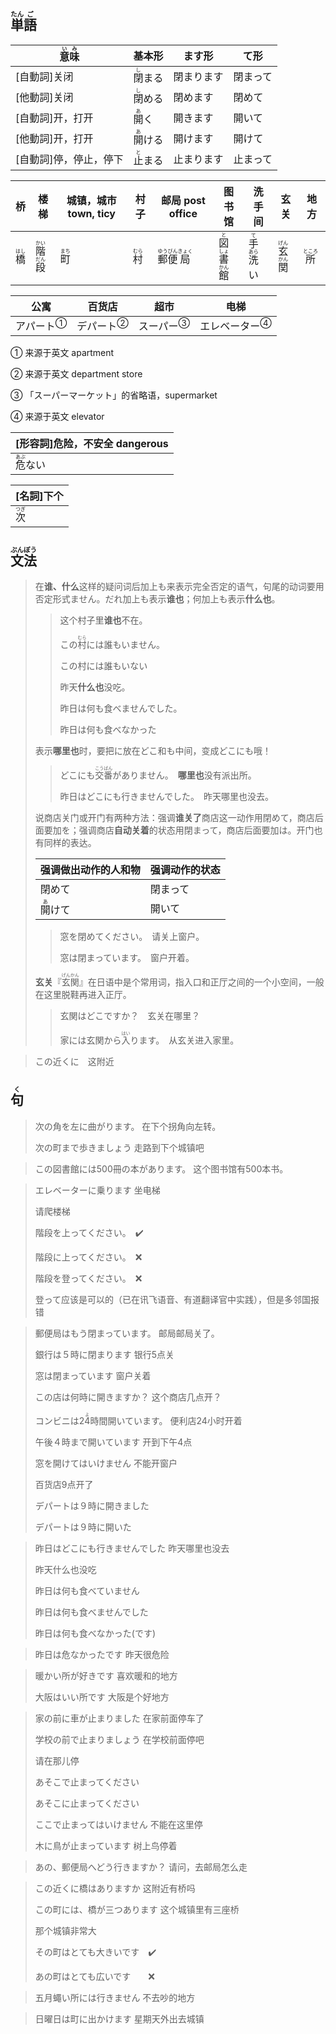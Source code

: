 ## <ruby>単<rt>たん</rt>語<rt>ご</rt></ruby>

| <ruby>意<rt>い</rt>味<rt>み</rt></ruby> | 基本形                         | ます形     | て形     |
| --------------------------------------- | ------------------------------ | ---------- | -------- |
| [自動詞]关闭                            | <ruby>閉<rt>し</rt>まる</ruby> | 閉まります | 閉まって |
| [他動詞]关闭                            | <ruby>閉<rt>し</rt>める</ruby> | 閉めます   | 閉めて   |
| [自動詞]开，打开                        | <ruby>開<rt>あ</rt>く</ruby>   | 開きます   | 開いて   |
| [他動詞]开，打开                        | <ruby>開<rt>あ</rt>ける</ruby> | 開けます   | 開けて   |
| [自動詞]停，停止，停下                  | <ruby>止<rt>と</rt>まる</ruby> | 止まります | 止まって |

| 桥                           | 楼梯                                        | 城镇，城市 town, ticy        | 村子                         | 邮局 post office                                             | 图书馆                                                   | 洗手间                                      | 玄关                                        | 地方                           |
| ---------------------------- | ------------------------------------------- | ---------------------------- | ---------------------------- | ------------------------------------------------------------ | -------------------------------------------------------- | ------------------------------------------- | ------------------------------------------- | ------------------------------ |
| <ruby>橋<rt>はし</rt></ruby> | <ruby>階<rt>かい</rt>段<rt>だん</rt></ruby> | <ruby>町<rt>まち</rt></ruby> | <ruby>村<rt>むら</rt></ruby> | <ruby>郵<rt>ゆう</rt>便<rt>びん</rt>局<rt>きょく</rt></ruby> | <ruby>図<rt>と</rt>書<rt>しょ</rt>館<rt>かん</rt></ruby> | <ruby>手<rt>て</rt>洗<rt>あら</rt>い</ruby> | <ruby>玄<rt>げん</rt>関<rt>かん</rt></ruby> | <ruby>所<rt>ところ</rt></ruby> |

| 公寓                        | 百货店                      | 超市                        | 电梯                            |
| --------------------------- | --------------------------- | --------------------------- | ------------------------------- |
| <a>アパート</a><sup>①</sup> | <a>デパート</a><sup>②</sup> | <a>スーパー</a><sup>③</sup> | <a>エレベーター</a><sup>④</sup> |

① 来源于英文 apartment

② 来源于英文 department store

③ 「スーパーマーケット」的省略语，supermarket

④ 来源于英文 elevator

| [形容詞]危险，不安全 dangerous   |
| -------------------------------- |
| <ruby>危<rt>あぶ</rt>ない</ruby> |

| [名詞]下个                   |
| ---------------------------- |
| <ruby>次<rt>つぎ</rt></ruby> |

## <ruby>文<rt>ぶん</rt>法<rt>ぽう</rt></ruby>

> 在**谁、什么**这样的疑问词后加上も来表示完全否定的语气，句尾的动词要用否定形式ません。だれ加上も表示**谁也**；何加上も表示**什么也**。
>
> > 这个村子里**谁也**不在。
> >
> > この<ruby>村<rt>むら</rt></ruby>には誰もいません。
> >
> > この村には誰もいない
> >
> > 昨天**什么也**没吃。
> >
> > 昨日は何も食べませんでした。　
> >
> > 昨日は何も食べなかった
>
> 表示**哪里也**时，要把に放在どこ和も中间，变成どこにも哦！
>
> > どこにも<ruby>交<rt>こう</rt>番<rt>ばん</rt></ruby>がありません。　**哪里也**没有派出所。
> > 
> > 昨日はどこにも行きませんでした。　昨天哪里也没去。
>
> 说商店关门或开门有两种方法：强调**谁关了**商店这一动作用閉めて，商店后面要加を；强调商店**自动关着**的状态用閉まって，商店后面要加は。开门也有同样的表达。
>
> | 强调做出动作的人和物                 | 强调动作的状态 |
> | -------------------------- | ------- |
> | 閉めて                        | 閉まって    |
> | <ruby>開<rt>あ</rt>けて</ruby> | 開いて     |
>
> > 窓を閉めてください。　请关上窗户。
> > 
> > 窓は閉まっています。　窗户开着。
>
> **玄关**『<ruby>玄<rt>げん</rt>関<rt>かん</rt></ruby>』在日语中是个常用词，指入口和正厅之间的一个小空间，一般在这里脱鞋再进入正厅。
>
> > 玄関はどこですか？　玄关在哪里？
> > 
> > 家には玄関から<ruby>入<rt>はい</rt>り</ruby>ます。　从玄关进入家里。

> この近くに　这附近

## <ruby>句<rt>く</rt></ruby>

> 次の角を左に曲がります。 在下个拐角向左转。
> 
> 次の町まで歩きましょう 走路到下个城镇吧
> 

> この図書館には500冊の本があります。 这个图书馆有500本书。
> 

> エレベーターに乗ります 坐电梯
>
> 请爬楼梯
>
> 階段を上ってください。　✔️
>
> 階段に上ってください。　❌
>
> 階段を登ってください。　❌
>
> 登って应该是可以的（已在讯飞语音、有道翻译官中实践），但是多邻国报错

> 郵便局はもう閉まっています。 邮局邮局关了。
>
> 銀行は５時に閉まります 银行5点关
>
> 窓は閉まっています 窗户关着
>
> この店は何時に開きますか？ 这个商店几点开？
>
> コンビニは2<ruby>4<rt>よ</rt></ruby>時間開いています。 便利店24小时开着
>
> 午後４時まで開いています 开到下午4点
>
> 窓を開けてはいけません 不能开窗户
>
> 百货店9点开了
>
> デパートは９時に開きました
>
> デパートは９時に開いた

> 昨日はどこにも行きませんでした 昨天哪里也没去
>
> 昨天什么也没吃
>
> 昨日は何も食べていません
>
> 昨日は何も食べませんでした
>
> 昨日は何も食べなかった(です)

> 昨日は危なかったです 昨天很危险
> 

> 暖かい所が好きです 喜欢暖和的地方
> 
> 大阪はいい所です 大阪是个好地方
> 

> 家の前に車が止まりました 在家前面停车了
> 
> 学校の前で止まりましょう 在学校前面停吧
> 
> 请在那儿停
> 
> あそこで止まってください
> 
> あそこに止まってください
> 
> ここで止まってはいけません 不能在这里停
> 
> 木に鳥が止まっています 树上鸟停着
> 

> あの、郵便局へどう行きますか？ 请问，去邮局怎么走
> 

> この近くに橋はありますか 这附近有桥吗
>
> この町には、橋が三つあります 这个城镇里有三座桥
>
> 那个城镇非常大
>
> その町はとても大きいです　✔️
>
> あの町はとても広いです　　❌

> 五月蠅い所には行きません 不去吵的地方
>

> 日曜日は町に出かけます 星期天外出去城镇